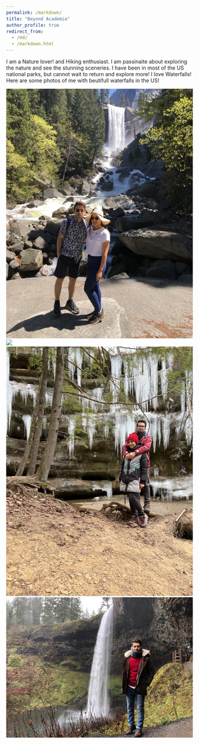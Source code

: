 ```yaml
---
permalink: /markdown/
title: "Beyond Academia"
author_profile: true
redirect_from: 
  - /md/
  - /markdown.html
---
```


I am a Nature lover! and Hiking enthusiast. I am passinaite about exploring the nature and see the stunning sceneries. I have been in most of the US national parks, but cannot wait to return and explore more! I love Waterfalls! Here are some photos of me with beutifull waterfalls in the US!

<img src="/images/fall1.jpg">

<img src="/images/fal2.jpg">

<img src="/images/fall3.jpg">

<img src="/images/fall4.jpg">
